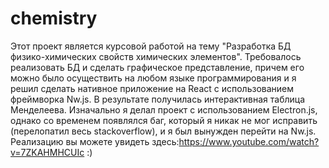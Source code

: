 # chemistry
Этот проект является курсовой работой на тему "Разработка БД физико-химических свойств химических элементов". Требовалось реализовать БД и сделать графическое представление, причем его можно было осуществить на любом языке программирования и я решил сделать нативное приложение на React с использованием фреймворка Nw.js. В результате получилась интерактивная таблица Менделеева. Изначально я делал проект с использованием Electron.js, однако со временем появлялся баг, который я никак не мог исправить (перелопатил весь stackoverflow), и я был вынужден перейти на Nw.js. Реализацию вы можете увидеть здесь:https://www.youtube.com/watch?v=7ZKAHMHCUIc :)
